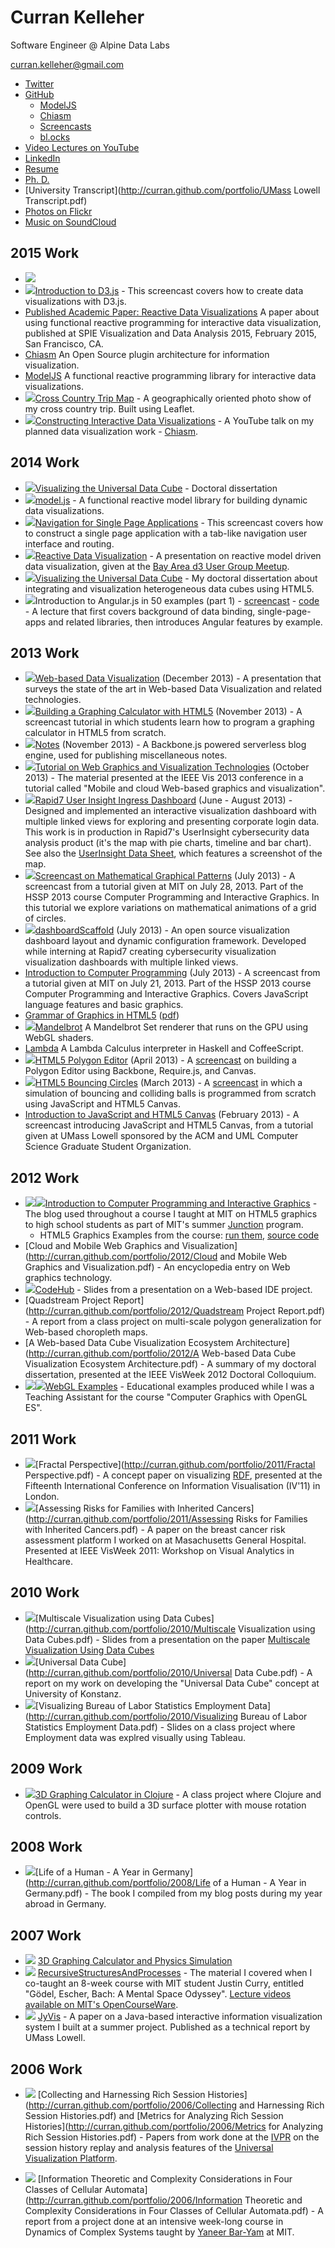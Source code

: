 # Curran Kelleher

Software Engineer @ Alpine Data Labs

curran.kelleher@gmail.com

 * [Twitter](https://twitter.com/currankelleher)
 * [GitHub](https://github.com/curran?tab=repositories)
   * [ModelJS](https://github.com/curran/model)
   * [Chiasm](https://github.com/curran/chiasm)
   * [Screencasts](https://github.com/curran/screencasts)
   * [bl.ocks](http://bl.ocks.org/curran)
 * [Video Lectures on YouTube](https://www.youtube.com/user/currankelleher/videos)
 * [LinkedIn](http://www.linkedin.com/profile/view?id=27871853)
 * [Resume](http://curran.github.com/portfolio/Resume.pdf)
 * [Ph. D.](https://github.com/curran/phd)
 * [University Transcript](http://curran.github.com/portfolio/UMass Lowell Transcript.pdf)
 * [Photos on Flickr](https://www.flickr.com/photos/10604632@N02/sets/)
 * [Music on SoundCloud](https://soundcloud.com/curran)

## 2015 Work
 * [![](2015/blocks.png)](http://bl.ocks.org/curran)
 * <a href="https://www.youtube.com/watch?v=8jvoTV54nXw"><img src="2015/D3Thumbnail.png"/></a>[Introduction to D3.js](https://www.youtube.com/watch?v=xN9QxPtK2LM) - This screencast covers how to create data visualizations with D3.js.
 * [Published Academic Paper: Reactive Data Visualizations](2015/reactiveVisualizationsPaper.pdf) A paper about using functional reactive programming for interactive data visualization, published at SPIE Visualization and Data Analysis 2015, February 2015, San Francisco, CA.
 * [Chiasm](https://github.com/curran/chiasm) An Open Source plugin architecture for information visualization.
 * [ModelJS](https://github.com/curran/model) A functional reactive programming library for interactive data visualizations.
 * <a href="https://github.com/curran/crossCountry"><img src="2015/crossCountry.png"/></a>[Cross Country Trip Map](https://github.com/curran/crossCountry) - A geographically oriented photo show of my cross country trip. Built using Leaflet.
 * <a href="https://www.youtube.com/watch?v=GxGkHam33Cw"><img src="2015/interactiveDataVis.png"/></a>[Constructing Interactive Data Visualizations](https://www.youtube.com/watch?v=GxGkHam33Cw) - A YouTube talk on my planned data visualization work - [Chiasm](https://github.com/curran/chiasm).

## 2014 Work

 * <a href="https://www.youtube.com/watch?v=XVHyygdD1Kg&feature=youtu.be&a"><img src="2014/defense.png"/></a>[Visualizing the Universal Data Cube](https://www.youtube.com/watch?v=XVHyygdD1Kg&feature=youtu.be&a) - Doctoral dissertation
 * <a href="https://github.com/curran/model"><img src="2014/model.png"/></a>[model.js](https://github.com/curran/model) - A functional reactive model library for building dynamic data visualizations.
 * <a href="https://www.youtube.com/watch?v=xN9QxPtK2LM"><img src="2014/navigation.png"/></a>[Navigation for Single Page Applications](https://www.youtube.com/watch?v=xN9QxPtK2LM) - This screencast covers how to construct a single page application with a tab-like navigation user interface and routing.
 * <a href="https://github.com/curran/screencasts/tree/gh-pages/reactiveDataVis"><img src="2014/reactiveDataVis.png"/></a>[Reactive Data Visualization](https://github.com/curran/screencasts/tree/gh-pages/reactiveDataVis) - A presentation on reactive model driven data visualization, given at the [Bay Area d3 User Group Meetup](http://www.meetup.com/Bay-Area-d3-User-Group/events/192685742/).
 * <a href="https://github.com/curran/phd"><img src="2014/phd.png"/></a>[Visualizing the Universal Data Cube](https://github.com/curran/phd) - My doctoral dissertation about integrating and visualization heterogeneous data cubes using HTML5.
 * <a href="http://curran.github.io/screencasts/introToAngular/exampleViewer/#/"><img src="2014/angular50_small.png"/></a>Introduction to Angular.js in 50 examples (part 1) - [screencast](https://www.youtube.com/watch?v=TRrL5j3MIvo&feature=youtu.be) - [code](https://github.com/curran/screencasts/tree/gh-pages/introToAngular) - A lecture that first covers background of data binding, single-page-apps and related libraries, then introduces Angular features by example.

## 2013 Work

 * <a href="http://curran.github.io/webVisSTAR/"><img src="2013/webVisSTAR.png"></img></a>[Web-based Data Visualization](http://curran.github.io/webVisSTAR/) (December 2013) - A presentation that surveys the state of the art in Web-based Data Visualization and related technologies.
 * <a href="https://github.com/curran/screencasts/tree/gh-pages/grapher"><img src="2013/HTML5GraphingCalculator.png"></img></a>[Building a Graphing Calculator with HTML5](https://github.com/curran/screencasts/tree/gh-pages/grapher) (November 2013) - A screencast tutorial in which students learn how to program a graphing calculator in HTML5 from scratch.
 * <a href="https://github.com/curran/notes"><img src="2013/notes.png"></img></a>[Notes](https://github.com/curran/notes) (November 2013) - A Backbone.js powered serverless blog engine, used for publishing miscellaneous notes.
 * <a href="http://curran.github.io/vis2013Tutorial/"><img src="2013/vis2013.png"></img></a>[Tutorial on Web Graphics and Visualization Technologies](http://curran.github.io/vis2013Tutorial/) (October 2013) - The material presented at the IEEE Vis 2013 conference in a tutorial called "Mobile and cloud Web-based graphics and visualization".
 * <a href="https://github.com/curran/portfolio/blob/gh-pages/2013/UserInsightIngressDashboard.pdf?raw=true"><img src="2013/rapid7UserInsightMap.png"></img></a>[Rapid7 User Insight Ingress Dashboard](http://curran.github.io/portfolio/2013/UserInsightIngressDashboard.pdf) (June - August 2013) - Designed and implemented an interactive visualization dashboard with multiple linked views for exploring and presenting corporate login data. This work is in production in Rapid7's UserInsight cybersecurity data analysis product (it's the map with pie charts, timeline and bar chart). See also the [UserInsight Data Sheet](http://curran.github.io/portfolio/2013/UserInsight-DataSheet.pdf), which features a screenshot of the map.
 * <img src="2013/mathPatterns.png"></img>[Screencast on Mathematical Graphical Patterns](https://github.com/curran/screencasts/tree/gh-pages/mathPatterns) (July 2013) - A screencast from a tutorial given at MIT on July 28, 2013. Part of the HSSP 2013 course Computer Programming and Interactive Graphics. In this tutorial we explore variations on mathematical animations of a grid of circles.
 * <img src="2013/dashboardScaffold.png"></img>[dashboardScaffold](https://github.com/curran/dashboardScaffold) (July 2013) - An open source visualization dashboard layout and dynamic configuration framework. Developed while interning at Rapid7 creating cybersecurity visualization visualization dashboards with multiple linked views.
 * [Introduction to Computer Programming](http://www.youtube.com/watch?v=zIpA8k167gU) (July 2013) - A screencast from a tutorial given at MIT on July 21, 2013. Part of the HSSP 2013 course Computer Programming and Interactive Graphics. Covers JavaScript language features and basic graphics.
 * [Grammar of Graphics in HTML5](https://docs.google.com/document/d/1shaxGjI3a-IbaAKCTE4BIOYEdoHO-ec06T7oKs5ozHs/edit) ([pdf](http://curran.github.io/portfolio/2013/GrammarofGraphicsinHTML5.pdf))
 * <img src="2013/Mandelbrot.png"></img>[Mandelbrot](https://github.com/curran/mandelbrot) A Mandelbrot Set renderer that runs on the GPU using WebGL shaders.
 * [Lambda](https://github.com/curran/lambda) A Lambda Calculus interpreter in Haskell and CoffeeScript.
 * <img src="2013/Polygon.png"></img>[HTML5 Polygon Editor](https://github.com/curran/screencasts/tree/gh-pages/polygonEditor) (April 2013) - A [screencast](http://www.youtube.com/watch?v=lNfKn0wbxYI&feature=youtu.be) on building a Polygon Editor using Backbone, Require.js, and Canvas.
 * <img src="2013/Bouncing.png"></img>[HTML5 Bouncing Circles](https://github.com/curran/screencasts/tree/gh-pages/bouncingCircles) (March 2013) - A [screencast](http://www.youtube.com/watch?v=yF0T7lviBnY&feature=youtu.be) in which a simulation of bouncing and colliding balls is programmed from scratch using JavaScript and HTML5 Canvas.
 * [Introduction to JavaScript and HTML5 Canvas](http://www.youtube.com/watch?v=vEOwgWpm3XQ) (February 2013) - A screencast introducing JavaScript and HTML5 Canvas, from a tutorial given at UMass Lowell sponsored by the ACM and UML Computer Science Graduate Student Organization.

## 2012 Work

 * <img src="2012/Tree.png"></img><img src="2012/Water.png"></img>[Introduction to Computer Programming and Interactive Graphics](http://curransoft.com/interactivegraphics/?p=1) - The blog used throughout a course I taught at MIT on HTML5 graphics to high school students as part of MIT's summer [Junction](http://esp.mit.edu/learn/Junction/index.html) program.
   * HTML5 Graphics Examples from the course: [run them](http://curran.github.com/HTML5Examples/), [source code](http://github.com/curran/HTML5Examples)
 * [Cloud and Mobile Web Graphics and Visualization](http://curran.github.com/portfolio/2012/Cloud and Mobile Web Graphics and Visualization.pdf) - An encyclopedia entry on Web graphics technology.
 * <img src="2012/CodeHub.png"></img>[CodeHub](http://curran.github.com/portfolio/2012/CodeHub.pdf) - Slides from a presentation on a Web-based IDE project.
 * [Quadstream Project Report](http://curran.github.com/portfolio/2012/Quadstream Project Report.pdf) - A report from a class project on multi-scale polygon generalization for Web-based choropleth maps.
 * [A Web-based Data Cube Visualization Ecosystem Architecture](http://curran.github.com/portfolio/2012/A Web-based Data Cube Visualization Ecosystem Architecture.pdf) - A summary of my doctoral dissertation, presented at the IEEE VisWeek 2012 Doctoral Colloquium.
 * <img src="2012/Earth.png"></img><img src="2012/Cubes.png"></img>[WebGL Examples](https://github.com/UMLComputerGraphics/GraphicsProject/tree/master/WebGLExamples) - Educational examples produced while I was a Teaching Assistant for the course "Computer Graphics with OpenGL ES".

## 2011 Work

 * <img src="2011/Fractal.png"></img>[Fractal Perspective](http://curran.github.com/portfolio/2011/Fractal Perspective.pdf) - A concept paper on visualizing [RDF](http://en.wikipedia.org/wiki/Resource_Description_Framework), presented at the Fifteenth International Conference on Information Visualisation (IV'11) in London.
 * <img src="2011/Assessing.png"></img>[Assessing Risks for Families with Inherited Cancers](http://curran.github.com/portfolio/2011/Assessing Risks for Families with Inherited Cancers.pdf) - A paper on the breast cancer risk assessment platform I worked on at Masachusetts General Hospital. Presented at IEEE VisWeek 2011: Workshop on Visual Analytics in Healthcare.

## 2010 Work

 * <img src="2010/dataCubes.png"/>[Multiscale Visualization using Data Cubes](http://curran.github.com/portfolio/2010/Multiscale Visualization using Data Cubes.pdf) - Slides from a presentation on the paper [Multiscale Visualization Using Data Cubes](http://graphics.stanford.edu/papers/pan_zoom/paper.pdf)
 * <img src="2010/UDC.png"></img>[Universal Data Cube](http://curran.github.com/portfolio/2010/Universal Data Cube.pdf) - A report on my work on developing the "Universal Data Cube" concept at University of Konstanz.
 * <img src="2010/BLS.png"></img>[Visualizing Bureau of Labor Statistics Employment Data](http://curran.github.com/portfolio/2010/Visualizing Bureau of Labor Statistics Employment Data.pdf) - Slides on a class project where Employment data was explred visually using Tableau.

## 2009 Work

 * <img src="2009/ClojureGrapher.png"></img>[3D Graphing Calculator in Clojure](http://curransoft.com/code/2009/05/3d-grapher-in-clojure/) - A class project where Clojure and OpenGL were used to build a 3D surface plotter with mouse rotation controls.

## 2008 Work

 * <img src="2008/Germany.png"></img>[Life of a Human - A Year in Germany](http://curran.github.com/portfolio/2008/Life of a Human - A Year in Germany.pdf) - The book I compiled from my blog posts during my year abroad in Germany.

## 2007 Work
 * <img src="2007/Grapher.png"></img> [3D Graphing Calculator and Physics Simulation](https://github.com/curran/portfolio/tree/gh-pages/2007/3D%20Graphing%20Calculator)
 * <img src="2007/Recursive.png"></img> [RecursiveStructuresAndProcesses](http://curran.github.com/portfolio/2007/RecursiveStructuresAndProcesses.pdf) - The material I covered when I co-taught an 8-week course with MIT student Justin Curry, entitled "Gödel, Escher, Bach: A Mental Space Odyssey". [Lecture videos available on MIT's OpenCourseWare](http://ocw.mit.edu/high-school/courses/godel-escher-bach/).
 * <img src="2007/JyVis.png"></img> [JyVis](http://curran.github.com/portfolio/2007/JyVis.pdf) - A paper on a Java-based interactive information visualization system I built at a summer project. Published as a technical report by UMass Lowell.

## 2006 Work

 * <img src="2006/Collecting.png"></img> [Collecting and Harnessing Rich Session Histories](http://curran.github.com/portfolio/2006/Collecting and Harnessing Rich Session Histories.pdf) and [Metrics for Analyzing Rich Session Histories](http://curran.github.com/portfolio/2006/Metrics for Analyzing Rich Session Histories.pdf) - Papers from work done at the [IVPR](http://www.uml.edu/Research/IVPR/about.aspx) on the session history replay and analysis features of the [Universal Visualization Platform](http://www.cs.uml.edu/~agee/publications/spie2005/spie2005.pdf).

 * <img src="2006/Information.png"></img> [Information Theoretic and Complexity Considerations in Four Classes of Cellular Automata](http://curran.github.com/portfolio/2006/Information Theoretic and Complexity Considerations in Four Classes of Cellular Automata.pdf) - A report from a project done at an intensive week-long course in Dynamics of Complex Systems taught by [Yaneer Bar-Yam](http://necsi.edu/faculty/bar-yam.html) at MIT.
